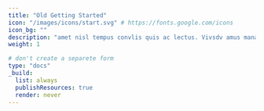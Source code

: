 ```yaml
---
title: "Old Getting Started"
icon: "/images/icons/start.svg" # https://fonts.google.com/icons
icon_bg: ""
description: "amet nisl tempus convlis quis ac lectus. Vivsdv amus mana justo, lacinia eget"
weight: 1

# don't create a separete form
type: "docs"
_build:
  list: always
  publishResources: true
  render: never
---
```

